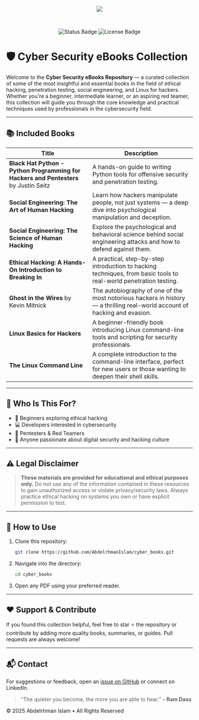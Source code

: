 <p align="center">
  <img src="https://capsule-render.vercel.app/api?type=waving&color=gradient&height=100&section=header"/>
</p>

<br>

<p align="center">
  <img src="https://img.shields.io/badge/Status-Active-brightgreen" alt="Status Badge" />
  <img src="https://img.shields.io/badge/License-Educational-blue" alt="License Badge" />
</p>

# 🛡️ Cyber Security eBooks Collection

Welcome to the **Cyber Security eBooks Repository** — a curated collection of some of the most insightful and essential books in the field of ethical hacking, penetration testing, social engineering, and Linux for hackers. Whether you're a beginner, intermediate learner, or an aspiring red teamer, this collection will guide you through the core knowledge and practical techniques used by professionals in the cybersecurity field.

---

## 📚 Included Books

| Title                                                                                | Description                                                                                                                 |
| ------------------------------------------------------------------------------------ | --------------------------------------------------------------------------------------------------------------------------- |
| **Black Hat Python - Python Programming for Hackers and Pentesters** by Justin Seitz | A hands-on guide to writing Python tools for offensive security and penetration testing.                                    |
| **Social Engineering: The Art of Human Hacking**                                     | Learn how hackers manipulate people, not just systems — a deep dive into psychological manipulation and deception.          |
| **Social Engineering: The Science of Human Hacking**                                 | Explore the psychological and behavioral science behind social engineering attacks and how to defend against them.          |
| **Ethical Hacking: A Hands-On Introduction to Breaking In**                          | A practical, step-by-step introduction to hacking techniques, from basic tools to real-world penetration testing.           |
| **Ghost in the Wires** by Kevin Mitnick                                              | The autobiography of one of the most notorious hackers in history — a thrilling real-world account of hacking and evasion.  |
| **Linux Basics for Hackers**                                                         | A beginner-friendly book introducing Linux command-line tools and scripting for security professionals.                     |
| **The Linux Command Line**                                                           | A complete introduction to the command-line interface, perfect for new users or those wanting to deepen their shell skills. |

---

## 🚀 Who Is This For?

* 🔰 Beginners exploring ethical hacking
* 💻 Developers interested in cybersecurity
* 🧠 Pentesters & Red Teamers
* 📖 Anyone passionate about digital security and hacking culture

---

## ⚠️ Legal Disclaimer

> **These materials are provided for educational and ethical purposes only.**
> Do not use any of the information contained in these resources to gain unauthorized access or violate privacy/security laws.
> Always practice ethical hacking on systems you own or have explicit permission to test.

---

## 📂 How to Use

1. Clone this repository:

   ```bash
   git clone https://github.com/AbdelrhmanIslam/cyber_books.git
   ```
2. Navigate into the directory:

   ```bash
   cd cyber_books
   ```
3. Open any PDF using your preferred reader.

---

## ❤️ Support & Contribute

If you found this collection helpful, feel free to star ⭐ the repository or contribute by adding more quality books, summaries, or guides. Pull requests are always welcome!

---

## 📬 Contact

For suggestions or feedback, open an [issue on GitHub](https://github.com/your-username/your-repo-name/issues) or connect on LinkedIn.

> “The quieter you become, the more you are able to hear.” – **Ram Dass**


<p>© 2025 Abdelrhman Islam • All Rights Reserved</p>

